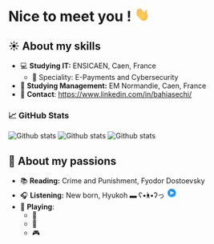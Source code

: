# Nice to meet you ! <img src="https://github.com/BahiaSechi/BahiaSechi/blob/main/wave.gif" width="30px">

## :sunny: About my skills 
- :computer: **Studying IT:** ENSICAEN, Caen, France
   - :seedling: Speciality: E-Payments and Cybersecurity 
- :briefcase: **Studying Management:** EM Normandie, Caen, France
- :hibiscus: **Contact**: https://www.linkedin.com/in/bahiasechi/

### &#x1f4c8; GitHub Stats

![Github stats](https://github-readme-stats.vercel.app/api/top-langs/?username=BahiaSechi&theme=dracula&langs_count=5)
![Github stats](https://github-readme-stats.vercel.app/api?username=BahiaSechi&show_icons=true&theme=dracula)
![Github stats](https://github-profile-trophy.vercel.app/?username=BahiaSechi&theme=dracula)


## 🌙 About my passions
- :books: **Reading:** Crime and Punishment, Fyodor Dostoevsky
- :headphones: **Listening:** New born, Hyukoh ▬ ʕ•́ᴥ•̀ʔっ [<img src="https://github.com/BahiaSechi/BahiaSechi/blob/main/icons8-lecture-48.png" width="20px">](https://www.youtube.com/watch?v=0LAL1B80hbE)
- :purple_heart: **Playing**: 
   - :musical_keyboard: 
   - 🎻
   - 🎮
